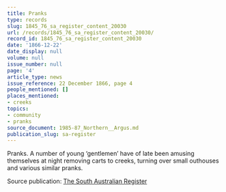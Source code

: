 ```yaml
---
title: Pranks
type: records
slug: 1845_76_sa_register_content_20030
url: /records/1845_76_sa_register_content_20030/
record_id: 1845_76_sa_register_content_20030
date: '1866-12-22'
date_display: null
volume: null
issue_number: null
page: '4'
article_type: news
issue_reference: 22 December 1866, page 4
people_mentioned: []
places_mentioned:
- creeks
topics:
- community
- pranks
source_document: 1985-87_Northern__Argus.md
publication_slug: sa-register
---
```


Pranks.  A number of young ‘gentlemen’ have of late been amusing themselves at night removing carts to creeks, turning over small outhouses and various similar pranks.

Source publication: [The South Australian Register](/publications/sa-register/)
